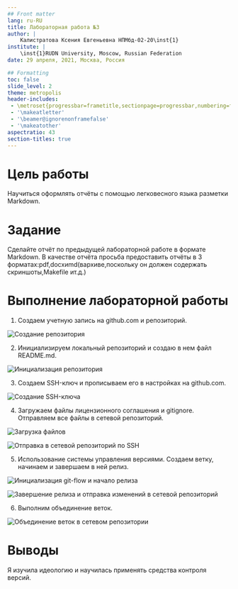 ```yaml
---
## Front matter
lang: ru-RU
title: Лабораторная работа №3
author: |
	Калистратова Ксения Евгеньевна НПМбд-02-20\inst{1}
institute: |
	\inst{1}RUDN University, Moscow, Russian Federation
date: 29 апреля, 2021, Москва, Россия

## Formatting
toc: false
slide_level: 2
theme: metropolis
header-includes: 
 - \metroset{progressbar=frametitle,sectionpage=progressbar,numbering=fraction}
 - '\makeatletter'
 - '\beamer@ignorenonframefalse'
 - '\makeatother'
aspectratio: 43
section-titles: true
---
```


# Цель работы

Научиться оформлять отчёты с помощью легковесного языка разметки Markdown.

# Задание

Сделайте отчёт по предыдущей лабораторной работе в формате Markdown.
В качестве отчёта просьба предоставить отчёты в 3 форматах:pdf,docxиmd(вархиве,поскольку он должен содержать скриншоты,Makefile ит.д.)

# Выполнение лабораторной работы

1. Создаем учетную запись на github.com и репозиторий.

![Создание репозитория](image3/01.png)

2. Инициализируем локальный репозиторий и создаю в нем файл README.md.

![Инициализация репозитория](image3/02.png)

3. Создаем SSH-ключ и прописываем его в настройках на github.com.

![Создание SSH-ключа](image3/03.png)

4. Загружаем файлы лицензионного соглашения и gitignore. Отправляем все файлы в сетевой репозиторий.

![Загрузка файлов](image3/05.png)

![Отправка в сетевой репозиторий по SSH](image3/06.png)

5. Использование системы управления версиями. Создаем ветку, начинаем и завершаем в ней релиз.

![Инициализация git-flow и начало релиза](image3/07.png)

![Завершение релиза и отправка изменений в сетевой репозиторий](image3/08.png)

6. Выполним объединение веток.

![Объединение веток в сетевом репозитории](image3/09.png)


# Выводы

Я изучила идеологию и научилась применять средства контроля версий. 
